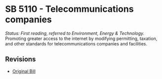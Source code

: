 # SB 5110 - Telecommunications companies
*Status: First reading, referred to Environment, Energy & Technology.*
Promoting greater access to the internet by modifying permitting, taxation, and other standards for telecommunications companies and facilities.

## Revisions
* [Original Bill](1/)